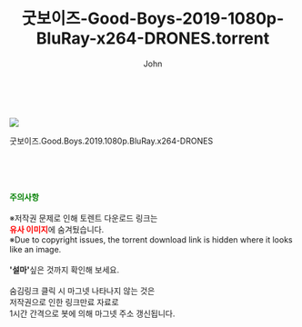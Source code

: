 ﻿---
layout: post
title:  "    굿보이즈-Good-Boys-2019-1080p-BluRay-x264-DRONES.torrent"
author: John
categories: [ 영화 ]
tags: [  ]
image: https://torrentrj55.com/uploadfile/full/0ea1b9c209eb038212331d8faee1c750dd412e0d.jpg 
description: "    굿보이즈-Good-Boys-2019-1080p-BluRay-x264-DRONES torrent 정보 공유"
toc: true
toc_sticky: true
---

<br>
<p><img src="https://torrentrj55.com/uploadfile/full/0ea1b9c209eb038212331d8faee1c750dd412e0d.jpg"/></p>
 굿보이즈.Good.Boys.2019.1080p.BluRay.x264-DRONES  
    
<br><br><br>
<p data-ke-size="size16"><b><span style="color: green;">주의사항</span></b><br /><br />※저작권 문제로 인해 토렌트 다운로드 링크는<br /><b><span style="color: red;">유사 이미지</span></b>에 숨겨뒀습니다.<br />※Due to copyright issues, the torrent download link is hidden where it looks like an image.<br /><br /><b>'설마'</b>싶은 것까지 확인해 보세요.<br /><br />숨김링크 클릭 시 마그넷 나타나지 않는 것은<br />저작권으로 인한 링크만료 자료로<br />1시간 간격으로 봇에 의해 마그넷 주소 갱신됩니다.</p>
